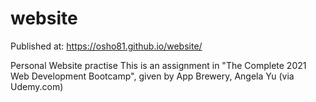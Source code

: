 # website

Published at: https://osho81.github.io/website/

Personal Website practise
This is an assignment in "The Complete 2021 Web Development Bootcamp", given by App Brewery, Angela Yu (via Udemy.com) 
